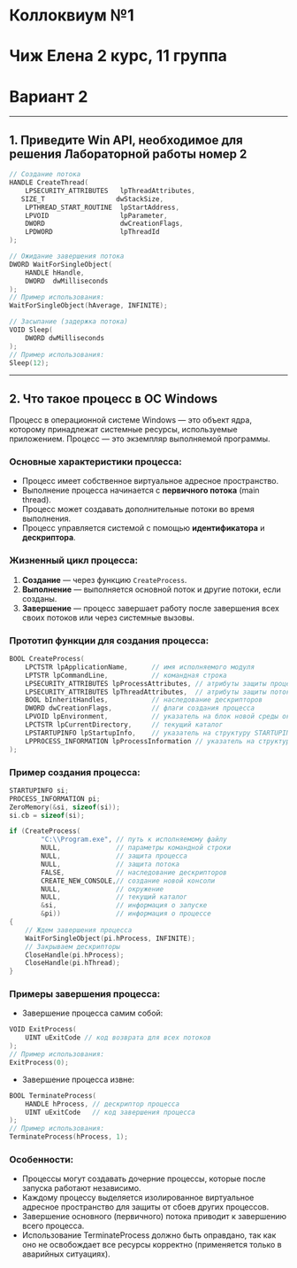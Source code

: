 # Коллоквиум №1
# Чиж Елена 2 курс, 11 группа
# Вариант 2

--- 

## 1.  Приведите Win API, необходимое для решения Лабораторной работы номер 2

```cpp
// Создание потока
HANDLE CreateThread(
    LPSECURITY_ATTRIBUTES   lpThreadAttributes,
   SIZE_T                  dwStackSize,
    LPTHREAD_START_ROUTINE  lpStartAddress,
    LPVOID                  lpParameter,
    DWORD                   dwCreationFlags,
    LPDWORD                 lpThreadId
);

// Ожидание завершения потока
DWORD WaitForSingleObject(
    HANDLE hHandle,
    DWORD  dwMilliseconds
);
// Пример использования:
WaitForSingleObject(hAverage, INFINITE);

// Засыпание (задержка потока)
VOID Sleep(
    DWORD dwMilliseconds
);
// Пример использования:
Sleep(12);
```

---

## 2. Что такое процесс в ОС Windows

Процесс в операционной системе Windows — это объект ядра, которому принадлежат системные ресурсы, используемые приложением. Процесс — это экземпляр выполняемой программы.

### Основные характеристики процесса:
- Процесс имеет собственное виртуальное адресное пространство.
- Выполнение процесса начинается с **первичного потока** (main thread).
- Процесс может создавать дополнительные потоки во время выполнения.
- Процесс управляется системой с помощью **идентификатора** и **дескриптора**.

### Жизненный цикл процесса:
1. **Создание** — через функцию `CreateProcess`.
2. **Выполнение** — выполняется основной поток и другие потоки, если созданы.
3. **Завершение** — процесс завершает работу после завершения всех своих потоков или через системные вызовы.

### Прототип функции для создания процесса:

```cpp
BOOL CreateProcess(
    LPCTSTR lpApplicationName,      // имя исполняемого модуля
    LPTSTR lpCommandLine,           // командная строка
    LPSECURITY_ATTRIBUTES lpProcessAttributes, // атрибуты защиты процесса
    LPSECURITY_ATTRIBUTES lpThreadAttributes,  // атрибуты защиты потока
    BOOL bInheritHandles,           // наследование дескрипторов
    DWORD dwCreationFlags,          // флаги создания процесса
    LPVOID lpEnvironment,           // указатель на блок новой среды окружения
    LPCTSTR lpCurrentDirectory,     // текущий каталог
    LPSTARTUPINFO lpStartupInfo,    // указатель на структуру STARTUPINFO
    LPPROCESS_INFORMATION lpProcessInformation // указатель на структуру PROCESS_INFORMATION
);
```
### Пример создания процесса:

```cpp
STARTUPINFO si;
PROCESS_INFORMATION pi;
ZeroMemory(&si, sizeof(si));
si.cb = sizeof(si);

if (CreateProcess(
        "C:\\Program.exe", // путь к исполняемому файлу
        NULL,              // параметры командной строки
        NULL,              // защита процесса
        NULL,              // защита потока
        FALSE,             // наследование дескрипторов
        CREATE_NEW_CONSOLE,// создание новой консоли
        NULL,              // окружение
        NULL,              // текущий каталог
        &si,               // информация о запуске
        &pi))              // информация о процессе
{
    // Ждем завершения процесса
    WaitForSingleObject(pi.hProcess, INFINITE);
    // Закрываем дескрипторы
    CloseHandle(pi.hProcess);
    CloseHandle(pi.hThread);
}

```

### Примеры завершения процесса:

- Завершение процесса самим собой:
```cpp
VOID ExitProcess(
    UINT uExitCode // код возврата для всех потоков
);
// Пример использования:
ExitProcess(0);
```

- Завершение процесса извне:
```cpp
BOOL TerminateProcess(
    HANDLE hProcess, // дескриптор процесса
    UINT uExitCode   // код завершения процесса
);
// Пример использования:
TerminateProcess(hProcess, 1);
```

### Особенности:
- Процессы могут создавать дочерние процессы, которые после запуска работают независимо.
- Каждому процессу выделяется изолированное виртуальное адресное пространство для защиты от сбоев других процессов.
- Завершение основного (первичного) потока приводит к завершению всего процесса.
- Использование TerminateProcess должно быть оправдано, так как оно не освобождает все ресурсы корректно (применяется только в аварийных ситуациях).
